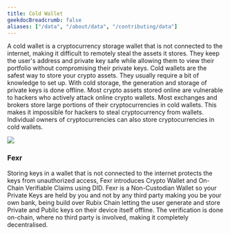 ```yaml
---
title: Cold Wallet
geekdocBreadcrumb: false
aliases: ["/data", "/about/data", "/contributing/data"]
---
```



A cold wallet is a cryptocurrency storage wallet that is not connected to the internet, making it difficult to remotely steal the assets it stores. They keep the user's address and private key safe while allowing them to view their portfolio without compromising their private keys. Cold wallets are the safest way to store your crypto assets. They usually require a bit of knowledge to set up. With cold storage, the generation and storage of private keys is done offline. Most crypto assets stored online are vulnerable to hackers who actively attack online crypto wallets. Most exchanges and brokers store large portions of their cryptocurrencies in cold wallets. This makes it impossible for hackers to steal cryptocurrency from wallets. Individual owners of cryptocurrencies can also store cryptocurrencies in cold wallets.

<img src = "https://github.com/rubixchain/learn/raw/1c8d97b06401c1d1102c1b45963c8a5849496716/static/images/digitalAssetCustody.jpeg">


### Fexr 

Storing keys in a wallet that is not connected to the internet protects the keys from unauthorized access, Fexr introduces Crypto Wallet and On-Chain Verifiable Claims using DID. Fexr is a Non-Custodian Wallet so your Private Keys are held by you and not by any third party making you be your own bank, being build over Rubix Chain letting the user generate and store Private and Public keys on their device itself offline. The verification is done on-chain, where no third party is involved, making it completely decentralised.
